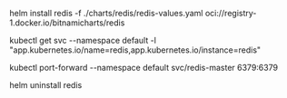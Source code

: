 helm install redis -f ./charts/redis/redis-values.yaml  oci://registry-1.docker.io/bitnamicharts/redis

kubectl get svc --namespace default -l "app.kubernetes.io/name=redis,app.kubernetes.io/instance=redis"

kubectl port-forward --namespace default svc/redis-master 6379:6379


helm uninstall redis
